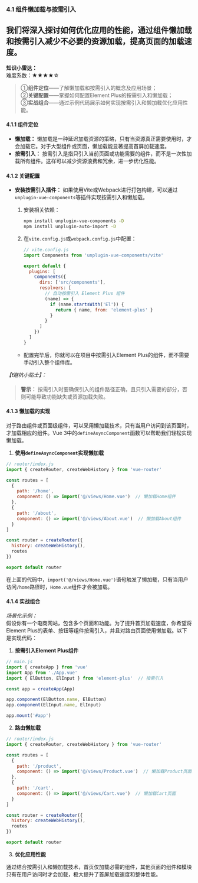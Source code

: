 ### 4.1 组件懒加载与按需引入
我们将深入探讨如何优化应用的性能，通过组件懒加载和按需引入减少不必要的资源加载，提高页面的加载速度。
---

**知识小雷达：**  
难度系数：★★★★☆  
> ①**组件定位**——了解懒加载和按需引入的概念及应用场景；  
> ②**关键配置**——掌握如何配置Element Plus的按需引入和懒加载；  
> ③**实战组合**——通过示例代码展示如何实现按需引入和懒加载优化应用性能。



#### 4.1.1 组件定位  
- **懒加载：** 懒加载是一种延迟加载资源的策略，只有当资源真正需要使用时，才会加载它。对于大型组件或页面，懒加载能显著提高首屏加载速度。
- **按需引入：** 按需引入是指只引入当前页面或功能需要的组件，而不是一次性加载所有组件。这样可以减少资源浪费和冗余，进一步优化性能。

#### 4.1.2 关键配置  
- **安装按需引入插件：** 如果使用Vite或Webpack进行打包构建，可以通过`unplugin-vue-components`等插件实现按需引入和懒加载。

  1. 安装相关依赖：
     ```bash
     npm install unplugin-vue-components -D
     npm install unplugin-auto-import -D
     ```
  2. 在`vite.config.js`或`webpack.config.js`中配置：
     ```javascript
     // vite.config.js
     import Components from 'unplugin-vue-components/vite'

     export default {
       plugins: [
         Components({
           dirs: ['src/components'],
           resolvers: [
             // 自动按需引入 Element Plus 组件
             (name) => {
               if (name.startsWith('El')) {
                 return { name, from: 'element-plus' }
               }
             }
           ]
         })
       ]
     }
     ```

  - 配置完毕后，你就可以在项目中按需引入Element Plus的组件，而不需要手动引入整个组件库。

*【❗避坑小贴士】：*  
> **警示：** 按需引入时要确保引入的组件路径正确，且只引入需要的部分，否则可能导致功能缺失或资源加载失败。

#### 4.1.3 懒加载的实现  
对于路由组件或页面级组件，可以采用懒加载技术，只有当用户访问到该页面时，才加载相应的组件。Vue 3中的`defineAsyncComponent`函数可以帮助我们轻松实现懒加载。

1. **使用`defineAsyncComponent`实现懒加载**

```javascript
// router/index.js
import { createRouter, createWebHistory } from 'vue-router'

const routes = [
  {
    path: '/home',
    component: () => import('@/views/Home.vue')  // 懒加载Home组件
  },
  {
    path: '/about',
    component: () => import('@/views/About.vue')  // 懒加载About组件
  }
]

const router = createRouter({
  history: createWebHistory(),
  routes
})

export default router
```

在上面的代码中，`import('@/views/Home.vue')`语句触发了懒加载，只有当用户访问`/home`路径时，`Home.vue`组件才会被加载。

#### 4.1.4 实战组合  
*场景化示例：*  
假设你有一个电商网站，包含多个页面和功能。为了提升首页加载速度，你希望将Element Plus的表单、按钮等组件按需引入，并且对路由页面使用懒加载。以下是实现代码：

1. **按需引入Element Plus组件**

```javascript
// main.js
import { createApp } from 'vue'
import App from './App.vue'
import { ElButton, ElInput } from 'element-plus'  // 按需引入

const app = createApp(App)

app.component(ElButton.name, ElButton)
app.component(ElInput.name, ElInput)

app.mount('#app')
```

2. **路由懒加载**

```javascript
// router/index.js
import { createRouter, createWebHistory } from 'vue-router'

const routes = [
  {
    path: '/product',
    component: () => import('@/views/Product.vue')  // 懒加载Product页面
  },
  {
    path: '/cart',
    component: () => import('@/views/Cart.vue')  // 懒加载Cart页面
  }
]

const router = createRouter({
  history: createWebHistory(),
  routes
})

export default router
```

3. **优化应用性能**

通过结合按需引入和懒加载技术，首页仅加载必需的组件，其他页面的组件和模块只有在用户访问时才会加载，极大提升了首屏加载速度和整体性能。